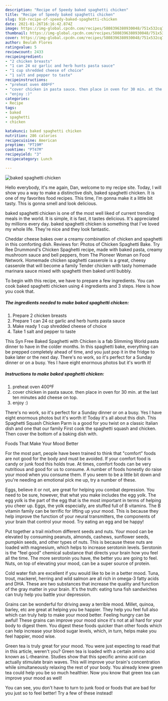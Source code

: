 ```yaml
---
description: "Recipe of Speedy baked spaghetti chicken"
title: "Recipe of Speedy baked spaghetti chicken"
slug: 910-recipe-of-speedy-baked-spaghetti-chicken
date: 2021-01-26T16:16:42.874Z
image: https://img-global.cpcdn.com/recipes/5808396380930048/751x532cq70/baked-spaghetti-chicken-recipe-main-photo.jpg
thumbnail: https://img-global.cpcdn.com/recipes/5808396380930048/751x532cq70/baked-spaghetti-chicken-recipe-main-photo.jpg
cover: https://img-global.cpcdn.com/recipes/5808396380930048/751x532cq70/baked-spaghetti-chicken-recipe-main-photo.jpg
author: Beulah Flores
ratingvalue: 5
reviewcount: 2433
recipeingredient:
- "2 chicken breasts"
- "1 can 24 oz garlic and herb hunts pasta sauce"
- "1 cup shredded cheese of choice"
- "1 salt and pepper to taste"
recipeinstructions:
- "preheat oven 400ºF"
- "cover chicken in pasta sauce. then place in oven for 30 min. at the last ten minutes add cheese on top."
- "enjoy :)"
categories:
- Recipe
tags:
- baked
- spaghetti
- chicken

katakunci: baked spaghetti chicken 
nutrition: 286 calories
recipecuisine: American
preptime: "PT19M"
cooktime: "PT47M"
recipeyield: "3"
recipecategory: Lunch

---
```



![baked spaghetti chicken](https://img-global.cpcdn.com/recipes/5808396380930048/751x532cq70/baked-spaghetti-chicken-recipe-main-photo.jpg)

Hello everybody, it's me again, Dan, welcome to my recipe site. Today, I will show you a way to make a distinctive dish, baked spaghetti chicken. It is one of my favorites food recipes. This time, I'm gonna make it a little bit tasty. This is gonna smell and look delicious.

baked spaghetti chicken is one of the most well liked of current trending meals in the world. It is simple, it is fast, it tastes delicious. It's appreciated by millions every day. baked spaghetti chicken is something that I've loved my whole life. They're nice and they look fantastic.

Cheddar cheese bakes over a creamy combination of chicken and spaghetti in this comforting dish. Reviews for: Photos of Chicken Spaghetti Bake. Try Ree Drummond&#39;s Chicken Spaghetti recipe, made with baked pasta, creamy mushroom sauce and bell peppers, from The Pioneer Woman on Food Network. Homemade chicken spaghetti casserole is a great, cheesy casserole that will become a family Tender chicken with tasty homemade marinara sauce mixed with spaghetti then baked until bubbly.


To begin with this recipe, we have to prepare a few ingredients. You can cook baked spaghetti chicken using 4 ingredients and 3 steps. Here is how you cook that.

<!--inarticleads1-->

##### The ingredients needed to make baked spaghetti chicken:

1. Prepare 2 chicken breasts
1. Prepare 1 can 24 oz garlic and herb hunts pasta sauce
1. Make ready 1 cup shredded cheese of choice
1. Take 1 salt and pepper to taste


This Syn Free Baked Spaghetti with Chicken is a fab Slimming World pasta dinner to have in the colder months. In this spaghetti bake, everything can be prepped completely ahead of time, and you just pop it in the fridge to bake later or the next day. There&#39;s no work, so it&#39;s perfect for a Sunday dinner or on a busy. Yes I have eight enormous photos but it&#39;s worth it! 

<!--inarticleads2-->

##### Instructions to make baked spaghetti chicken:

1. preheat oven 400ºF
1. cover chicken in pasta sauce. then place in oven for 30 min. at the last ten minutes add cheese on top.
1. enjoy :)


There&#39;s no work, so it&#39;s perfect for a Sunday dinner or on a busy. Yes I have eight enormous photos but it&#39;s worth it! Today it&#39;s all about this dish. This Spaghetti Squash Chicken Parm is a good for you twist on a classic Italian dish and one that our family First cook the spaghetti squash and chicken. Then cover the bottom of a baking dish with. 

Foods That Make Your Mood Better


For the most part, people have been trained to think that "comfort" foods are not good for the body and must be avoided. If your comfort food is candy or junk food this holds true. At times, comfort foods can be very nutritious and good for us to consume. A number of foods honestly do raise your mood when you consume them. If you seem to be a little bit down and you're needing an emotional pick me up, try a number of these.

Eggs, believe it or not, are great for helping you combat depression. You need to be sure, however, that what you make includes the egg yolk. The egg yolk is the part of the egg that is the most important in terms of helping you cheer up. Eggs, the yolk especially, are stuffed full of B vitamins. The B vitamin family can be terrific for lifting up your mood. This is because they help improve the function of your neural transmitters, the components of your brain that control your mood. Try eating an egg and be happy!

Put together a trail mixfrom different seeds and nuts. Your mood can be elevated by consuming peanuts, almonds, cashews, sunflower seeds, pumpkin seeds, and other types of nuts. This is because these nuts are loaded with magnesium, which helps to increase serotonin levels. Serotonin is the "feel good" chemical substance that directs your brain how you feel all the time. The more serotonin you have, the better you are going to feel. Nuts, on top of elevating your mood, can be a super source of protein.

Cold water fish are excellent if you would like to be in a better mood. Tuna, trout, mackerel, herring and wild salmon are all rich in omega-3 fatty acids and DHA. These are two substances that increase the quality and function of the gray matter in your brain. It's the truth: eating tuna fish sandwiches can truly help you battle your depression. 

Grains can be wonderful for driving away a terrible mood. Millet, quinoa, barley, etc are great at helping you be happier. They help you feel full also which can truly help to make your mood better. Feeling hungry can be awful! These grains can improve your mood since it's not at all hard for your body to digest them. You digest these foods quicker than other foods which can help increase your blood sugar levels, which, in turn, helps make you feel happier, mood wise.

Green tea is truly great for your mood. You were just expecting to read that in this article, weren't you? Green tea is loaded with a certain amino acid known as L-theanine. Studies show that this specific amino acid can actually stimulate brain waves. This will improve your brain's concentration while simultaneously relaxing the rest of your body. You already knew green tea could help you be so much healthier. Now you know that green tea can improve your mood as well!

You can see, you don't have to turn to junk food or foods that are bad for you just so to feel better! Try a few of these instead!

